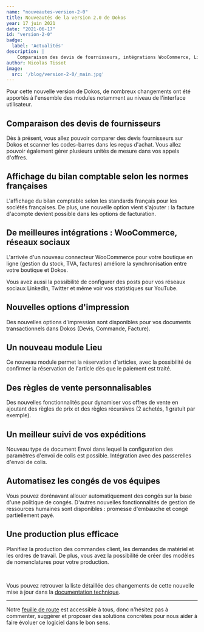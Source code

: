 ```yaml
---
name: "nouveautes-version-2-0"
title: Nouveautés de la version 2.0 de Dokos
year: 17 juin 2021
date: "2021-06-17"
id: "version-2-0"
badge:
  label: 'Actualités'
description: |
    Comparaison des devis de fournisseurs, intégrations WooCommerce, LinkedIn, Twitter, YouTube, bilan comptable selon les normes françaises, congés automatisés, planification de production
author: Nicolas Tissot
image:
  src: '/blog/version-2-0/_main.jpg'
---
```


Pour cette nouvelle version de Dokos, de nombreux changements ont été apportés à l'ensemble des modules notamment au niveau de l'interface utilisateur.

## Comparaison des devis de fournisseurs

Dès à présent, vous allez pouvoir comparer des devis fournisseurs sur Dokos et scanner les codes-barres dans les reçus d'achat.
Vous allez pouvoir également gérer plusieurs unités de mesure dans vos appels d'offres.

## Affichage du bilan comptable selon les normes françaises

L'affichage du bilan comptable selon les standards français pour les sociétés françaises.
De plus, une nouvelle option vient s'ajouter : la facture d'acompte devient possible dans les options de facturation.

## De meilleures intégrations : WooCommerce, réseaux sociaux

L'arrivée d'un nouveau connecteur WooCommerce pour votre boutique en ligne (gestion du stock, TVA, factures) améliore la synchronisation entre votre boutique et Dokos.

Vous avez aussi la possibilité de configurer des posts pour vos réseaux sociaux LinkedIn, Twitter et même voir vos statistiques sur YouTube.

## Nouvelles options d'impression

Des nouvelles options d'impression sont disponibles pour vos documents transactionnels dans Dokos (Devis, Commande, Facture).

## Un nouveau module Lieu

Ce nouveau module permet la réservation d'articles, avec la possibilité de confirmer la réservation de l'article dès que le paiement est traité.

## Des règles de vente personnalisables

Des nouvelles fonctionnalités pour dynamiser vos offres de vente en ajoutant des règles de prix et des règles récursives (2 achetés, 1 gratuit par exemple).

## Un meilleur suivi de vos expéditions

Nouveau type de document Envoi dans lequel la configuration des paramètres d'envoi de colis est possible. Intégration avec des passerelles d'envoi de colis.

## Automatisez les congés de vos équipes

Vous pouvez dorénavant allouer automatiquement des congés sur la base d'une politique de congés.
D'autres nouvelles fonctionnalités de gestion de ressources humaines sont disponibles : promesse d'embauche et congé partiellement payé.

## Une production plus efficace

Planifiez la production des commandes client, les demandes de matériel et les ordres de travail.
De plus, vous avez la possibilité de créer des modèles de nomenclatures pour votre production.

<br>

Vous pouvez retrouver la liste détaillée des changements de cette nouvelle mise à jour dans la [documentation technique](https://doc.dokos.io/fr/versions/v2_0_0).

---

Notre [feuille de route](https://gitlab.com/dokos/dokos/-/boards/966503) est accessible à tous, donc n'hésitez pas à commenter, suggérer et proposer des solutions concrètes pour nous aider à faire évoluer ce logiciel dans le bon sens.
